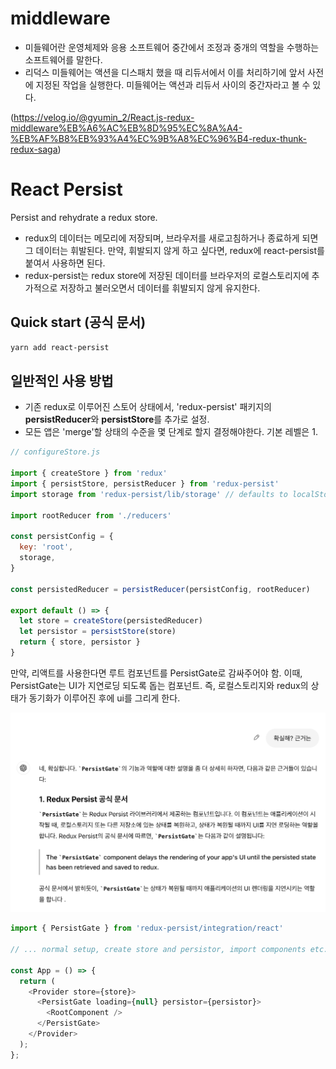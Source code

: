 # middleware
- 미들웨어란 운영체제와 응용 소프트웨어 중간에서 조정과 중개의 역할을 수행하는 소프트웨어를 말한다.
- 리덕스 미들웨어는 액션을 디스패치 했을 때 리듀서에서 이를 처리하기에 앞서 사전에 지정된 작업을 실행한다. 미들웨어는 액션과 리듀서 사이의 중간자라고 볼 수 있다.

(https://velog.io/@gyumin_2/React.js-redux-middleware%EB%A6%AC%EB%8D%95%EC%8A%A4-%EB%AF%B8%EB%93%A4%EC%9B%A8%EC%96%B4-redux-thunk-redux-saga)

# React Persist
Persist and rehydrate a redux store.

- redux의 데이터는 메모리에 저장되며, 브라우저를 새로고침하거나 종료하게 되면 그 데이터는 휘발된다. 만약, 휘발되지 않게 하고 싶다면, redux에 react-persist를 붙여서 사용하면 된다.
- redux-persist는 redux store에 저장된 데이터를 브라우저의 로컬스토리지에 추가적으로 저장하고 불러오면서 데이터를 휘발되지 않게 유지한다.

## Quick start (공식 문서)
```bash
yarn add react-persist
```

## 일반적인 사용 방법
- 기존 redux로 이루어진 스토어 상태에서, 'redux-persist' 패키지의 **persistReducer**와 **persistStore**를 추가로 설정.
- 모든 앱은 'merge'할 상태의 수준을 몇 단계로 할지 결정해야한다. 기본 레벨은 1.

```js
// configureStore.js

import { createStore } from 'redux'
import { persistStore, persistReducer } from 'redux-persist'
import storage from 'redux-persist/lib/storage' // defaults to localStorage for web

import rootReducer from './reducers'

const persistConfig = {
  key: 'root',
  storage,
}

const persistedReducer = persistReducer(persistConfig, rootReducer)

export default () => {
  let store = createStore(persistedReducer)
  let persistor = persistStore(store)
  return { store, persistor }
}
```

만약, 리액트를 사용한다면 루트 컴포넌트를 PersistGate로 감싸주어야 함.
이때, PersistGate는 UI가 지연로딩 되도록 돕는 컴포넌트. 즉, 로컬스토리지와 redux의 상태가 동기화가 이루어진 후에 ui를 그리게 한다.

![GPT's answer](./images/gpt's%20answer.png)

```js
import { PersistGate } from 'redux-persist/integration/react'

// ... normal setup, create store and persistor, import components etc.

const App = () => {
  return (
    <Provider store={store}>
      <PersistGate loading={null} persistor={persistor}>
        <RootComponent />
      </PersistGate>
    </Provider>
  );
};
```

